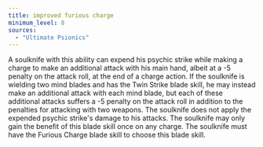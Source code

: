 ```yaml
---
title: improved furious charge
minimum_level: 8
sources:
  - "Ultimate Psionics"
---
```


A soulknife with this ability can expend his psychic strike while making a charge to make an additional attack with his main hand, albeit at a -5 penalty on the attack roll, at the end of a charge action. If the soulknife is wielding two mind blades and has the Twin Strike blade skill, he may instead make an additional attack with each mind blade, but each of these additional attacks suffers a -5 penalty on the attack roll in addition to the penalties for attacking with two weapons. The soulknife does not apply the expended psychic strike's damage to his attacks. The soulknife may only gain the benefit of this blade skill once on any charge. The soulknife must have the Furious Charge blade skill to choose this blade skill.
